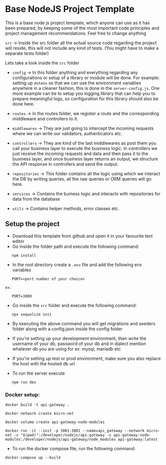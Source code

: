 # Base NodeJS Project Template

This is a base node js project template, which anyone can use as it has been prepared, by keeping some of the most important code principles and project management recommendations. Feel free to change anything

`src` -> Inside the src folder all the actual source code regarding the project will reside, this will not include any kind of tests. (You might have to make a separate tests folder)

Lets take a look inside the `src` folder

- `config` -> In this folder anything and everything regarding any configurations or setup of a library or module will be done. For example: setting up `dotenv` so that we can use the environment variables anywhere in a cleaner fashion, this is done in the `server-config.js`. One more example can be to setup you logging library that can help you to prepare meaningful logs, so configuration for this library should also be done here.

- `routes` -> In the routes folder, we register a route and the corresponding middleware and controllers to it.

- `middlewares` -> They are just going to intercept the incoming requests where we can write our validators, authenticators etc.

- `controllers` -> They are kind of the last middlewares as post them you call your business layer to execute the business logic. In controllers we just receive the incoming requests and data and then pass it to the business layer, and once business layer returns an output, we structure the API response in controllers and send the output.

- `repositories` -> This folder contains all the logic using which we interact the DB by writing queries, all the raw queries or ORM queries will go here.

- `services` -> Contains the buiness logic and interacts with repositories for data from the database

- `utils` -> Contains helper methods, error classes etc.

## Setup the project

- Download this template from github and open it in your favourite text editor
- Go inside the folder path and execute the following command:

 ```
    npm install
 ```

- In the root directory create a `.env` file and add the following env variables

 ```
    PORT=<port number of your choice>
 ```

    ex: 

 ```
    PORT=3000
 ```

- Go inside the `src` folder and execute the following command:

 ```
    npx sequelize init
 ```

- By executing the above command you will get migrations and seeders folder along with a config.json inside the config folder
- If you're setting up your development environment, then write the username of your db, password of your db and in dialect mention whatever db you are using for ex: mysql, mariadb etc
- If you're setting up test or prod environment, make sure you also replace the host with the hosted db url

- To run the server execute

 ```
    npm run dev
 ```

### Docker setup:

 ```
 docker build -t api-gateway .
 ```
 ```
 docker network create micro-net
 ```
 ```
 docker volume create api-gateway-node-modules
 ```
 ```
 docker run -it --init -p 3001:3001 --name=api_gateway --network micro-net -v "$(pwd)":/developer/nodejs/api-gateway -v api-gateway-node-modules:/developer/nodejs/api-gateway/node_modules api-gateway:latest 
 ```

 - To run the docker compose file, run the following command:
 ```
 docker-compose up --build
 ``` 
